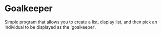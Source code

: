 # Goalkeeper

Simple program that allows you to create a list, display list, and then pick an individual to be displayed as the 'goalkeeper'.